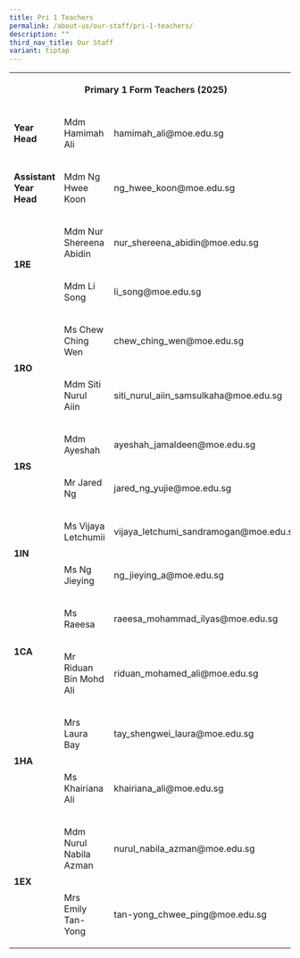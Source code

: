 ```yaml
---
title: Pri 1 Teachers
permalink: /about-us/our-staff/pri-1-teachers/
description: ""
third_nav_title: Our Staff
variant: tiptap
---
```

<table style="minWidth: 75px">
<colgroup>
<col>
<col>
<col>
</colgroup>
<tbody>
<tr>
<th rowspan="1" colspan="3">
<p>Primary 1 Form Teachers (2025)</p>
</th>
</tr>
<tr>
<td rowspan="1" colspan="1">
<p><strong>Year Head</strong>
</p>
</td>
<td rowspan="1" colspan="1">
<p>Mdm Hamimah Ali</p>
</td>
<td rowspan="1" colspan="1">
<p>hamimah_ali@moe.edu.sg</p>
</td>
</tr>
<tr>
<td rowspan="1" colspan="1">
<p><strong>Assistant Year Head</strong>
</p>
</td>
<td rowspan="1" colspan="1">
<p>Mdm Ng Hwee Koon</p>
</td>
<td rowspan="1" colspan="1">
<p>ng_hwee_koon@moe.edu.sg</p>
</td>
</tr>
<tr>
<td rowspan="2" colspan="1">
<p><strong>1RE</strong>
</p>
</td>
<td rowspan="1" colspan="1">
<p>Mdm Nur Shereena Abidin</p>
</td>
<td rowspan="1" colspan="1">
<p>nur_shereena_abidin@moe.edu.sg</p>
</td>
</tr>
<tr>
<td rowspan="1" colspan="1">
<p>Mdm Li Song</p>
</td>
<td rowspan="1" colspan="1">
<p>li_song@moe.edu.sg</p>
</td>
</tr>
<tr>
<td rowspan="2" colspan="1">
<p><strong>1RO</strong>
</p>
</td>
<td rowspan="1" colspan="1">
<p>Ms Chew Ching Wen</p>
</td>
<td rowspan="1" colspan="1">
<p>chew_ching_wen@moe.edu.sg</p>
</td>
</tr>
<tr>
<td rowspan="1" colspan="1">
<p>Mdm Siti Nurul Aiin</p>
</td>
<td rowspan="1" colspan="1">
<p>siti_nurul_aiin_samsulkaha@moe.edu.sg</p>
</td>
</tr>
<tr>
<td rowspan="2" colspan="1">
<p><strong>1RS</strong>
</p>
</td>
<td rowspan="1" colspan="1">
<p>Mdm Ayeshah</p>
</td>
<td rowspan="1" colspan="1">
<p>ayeshah_jamaldeen@moe.edu.sg</p>
</td>
</tr>
<tr>
<td rowspan="1" colspan="1">
<p>Mr Jared Ng</p>
</td>
<td rowspan="1" colspan="1">
<p>jared_ng_yujie@moe.edu.sg</p>
</td>
</tr>
<tr>
<td rowspan="2" colspan="1">
<p><strong>1IN</strong>
</p>
</td>
<td rowspan="1" colspan="1">
<p>Ms Vijaya Letchumii</p>
</td>
<td rowspan="1" colspan="1">
<p>vijaya_letchumi_sandramogan@moe.edu.sg</p>
</td>
</tr>
<tr>
<td rowspan="1" colspan="1">
<p>Ms Ng Jieying</p>
</td>
<td rowspan="1" colspan="1">
<p>ng_jieying_a@moe.edu.sg</p>
</td>
</tr>
<tr>
<td rowspan="2" colspan="1">
<p><strong>1CA</strong>
</p>
</td>
<td rowspan="1" colspan="1">
<p>Ms Raeesa</p>
</td>
<td rowspan="1" colspan="1">
<p>raeesa_mohammad_ilyas@moe.edu.sg</p>
</td>
</tr>
<tr>
<td rowspan="1" colspan="1">
<p>Mr Riduan Bin Mohd Ali</p>
</td>
<td rowspan="1" colspan="1">
<p>riduan_mohamed_ali@moe.edu.sg</p>
</td>
</tr>
<tr>
<td rowspan="2" colspan="1">
<p><strong>1HA</strong>
</p>
</td>
<td rowspan="1" colspan="1">
<p>Mrs Laura Bay</p>
</td>
<td rowspan="1" colspan="1">
<p>tay_shengwei_laura@moe.edu.sg</p>
</td>
</tr>
<tr>
<td rowspan="1" colspan="1">
<p>Ms Khairiana Ali</p>
</td>
<td rowspan="1" colspan="1">
<p>khairiana_ali@moe.edu.sg</p>
</td>
</tr>
<tr>
<td rowspan="2" colspan="1">
<p><strong>1EX</strong>
</p>
</td>
<td rowspan="1" colspan="1">
<p>Mdm Nurul Nabila Azman</p>
</td>
<td rowspan="1" colspan="1">
<p>nurul_nabila_azman@moe.edu.sg</p>
</td>
</tr>
<tr>
<td rowspan="1" colspan="1">
<p>Mrs Emily Tan-Yong</p>
</td>
<td rowspan="1" colspan="1">
<p>tan-yong_chwee_ping@moe.edu.sg</p>
</td>
</tr>
</tbody>
</table>
<p></p>